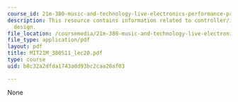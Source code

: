 ```yaml
---
course_id: 21m-380-music-and-technology-live-electronics-performance-practices-spring-2011
description: This resource contains information related to controller/interface/instrument
  design.
file_location: /coursemedia/21m-380-music-and-technology-live-electronics-performance-practices-spring-2011/b8c32a2dfda1743add93bc2caa20af03_MIT21M_380S11_lec20.pdf
file_type: application/pdf
layout: pdf
title: MIT21M_380S11_lec20.pdf
type: course
uid: b8c32a2dfda1743add93bc2caa20af03

---
```

None